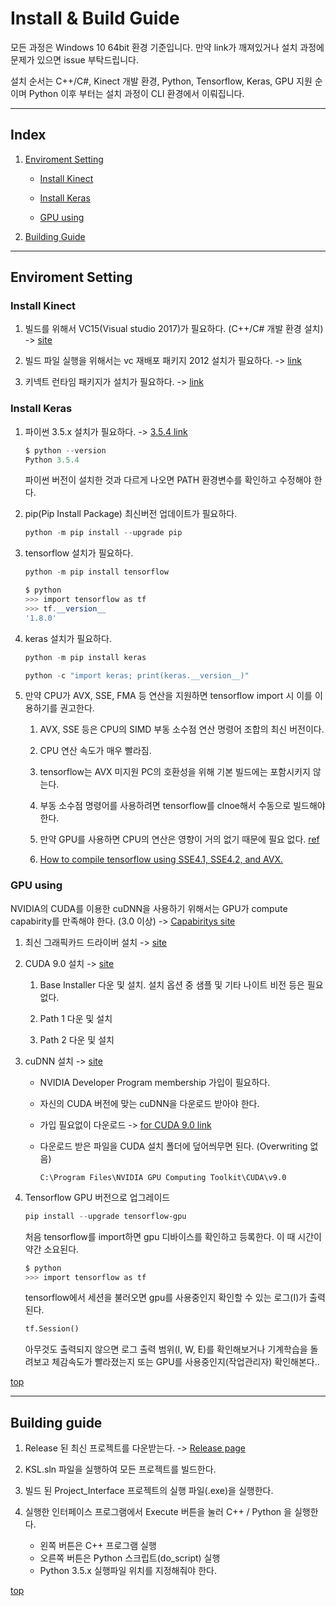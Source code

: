 # Install & Build Guide

모든 과정은 Windows 10 64bit 환경 기준입니다. 만약 link가 깨져있거나 설치 과정에 문제가 있으면 issue 부탁드립니다.

설치 순서는 C++/C#, Kinect 개발 환경, Python, Tensorflow, Keras, GPU 지원 순이며 Python 이후 부터는 설치 과정이 CLI 환경에서 이뤄집니다.

-------------------------------------------------------------------

## Index

1. [Enviroment Setting](#enviroment-setting)

    - [Install Kinect](#install-kinect)

    - [Install Keras](#install-keras)

    - [GPU using](#gpu-using)

1. [Building Guide](#building-guide)

-------------------------------------------------------------------

## Enviroment Setting

### Install Kinect

1. 빌드를 위해서 VC15(Visual studio 2017)가 필요하다. (C++/C# 개발 환경 설치) -> [site](https://docs.microsoft.com/ko-kr/visualstudio/install/install-visual-studio)

1. 빌드 파일 실행을 위해서는 vc 재배포 패키지 2012 설치가 필요하다. -> [link](https://github.com/crack-love/KSL/blob/master/dependency/vcredist_x64.exe)

1. 키넥트 런타임 패키지가 설치가 필요하다. -> [link](https://drive.google.com/open?id=1_m3lO9dSzmrTBmx_6e3x4FYEU7mtPwXO)

### Install Keras

1. 파이썬 3.5.x 설치가 필요하다. -> [3.5.4 link](https://drive.google.com/open?id=1RfJEmtT12EwDFq2U43h76c5uP0uOiKzq)

    ```powershell
    $ python --version
    Python 3.5.4
    ```

    파이썬 버전이 설치한 것과 다르게 나오면 PATH 환경변수를 확인하고 수정해야 한다.

1. pip(Pip Install Package) 최신버전 업데이트가 필요하다.

    ```powershell
    python -m pip install --upgrade pip
    ```

1. tensorflow 설치가 필요하다.

    ```powershell
    python -m pip install tensorflow

    $ python
    >>> import tensorflow as tf
    >>> tf.__version__
    '1.8.0'
    ```

1. keras 설치가 필요하다.

    ```powershell
    python -m pip install keras

    python -c "import keras; print(keras.__version__)"
    ```

1. 만약 CPU가 AVX, SSE, FMA 등 연산을 지원하면 tensorflow import 시 이를 이용하기를 권고한다.

    1. AVX, SSE 등은 CPU의 SIMD 부동 소수점 연산 명령어 조합의 최신 버전이다.

    1. CPU 연산 속도가 매우 빨라짐.

    1. tensorflow는 AVX 미지원 PC의 호환성을 위해 기본 빌드에는 포함시키지 않는다.

    1. 부동 소수점 명령어를 사용하려면 tensorflow를 clnoe해서 수동으로 빌드해야 한다.

    1. 만약 GPU를 사용하면 CPU의 연산은 영향이 거의 없기 때문에 필요 없다. [ref](https://stackoverflow.com/questions/43134753/tensorflow-wasnt-compiled-to-use-sse-etc-instructions-but-these-are-availab/44984610#44984610)

    1. [How to compile tensorflow using SSE4.1, SSE4.2, and AVX.](https://github.com/tensorflow/tensorflow/issues/8037)

### GPU using

NVIDIA의 CUDA를 이용한 cuDNN을 사용하기 위해서는 GPU가 compute capabirity를 만족해야 한다. (3.0 이상) -> [Capabiritys site](https://developer.nvidia.com/cuda-gpus)

1. 최신 그래픽카드 드라이버 설치 -> [site](http://www.nvidia.com/Download/index.aspx?lang=kr)

1. CUDA 9.0 설치 -> [site](https://developer.nvidia.com/cuda-90-download-archive?target_os=Windows&target_arch=x86_64&target_version=10&target_type=exenetwork)

    1. Base Installer 다운 및 설치. 설치 옵션 중 샘플 및 기타 나이트 비전 등은 필요 없다.

    1. Path 1 다운 및 설치

    1. Path 2 다운 및 설치

1. cuDNN 설치 -> [site](https://developer.nvidia.com/rdp/form/cudnn-download-survey)

    - NVIDIA Developer Program membership 가입이 필요하다.

    - 자신의 CUDA 버전에 맞는 cuDNN을 다운로드 받아야 한다.

    - 가입 필요없이 다운로드 -> [for CUDA 9.0 link](https://drive.google.com/open?id=1QN_0RM_zDXUsKonr91hdqjdCsJ1my989)

    - 다운로드 받은 파일을 CUDA 설치 폴더에 덮어씌무면 된다. (Overwriting 없음)

        `C:\Program Files\NVIDIA GPU Computing Toolkit\CUDA\v9.0`

1. Tensorflow GPU 버전으로 업그레이드

    ```powershell
    pip install --upgrade tensorflow-gpu
    ```

    처음 tensorflow를 import하면 gpu 디바이스를 확인하고 등록한다. 이 때 시간이 약간 소요된다.

    ```powershell
    $ python
    >>> import tensorflow as tf
    ```
    tensorflow에서 세션을 불러오면 gpu를 사용중인지 확인할 수 있는 로그(I)가 출력된다.

    ```python
    tf.Session()
    ```

    아무것도 출력되지 않으면 로그 출력 범위(I, W, E)를 확인해보거나 기계학습을 돌려보고 체감속도가 빨라졌는지 또는 GPU를 사용중인지(작업관리자) 확인해본다..

[top](#index)

-------------------------------------------------------------------

## Building guide

1. Release 된 최신 프로젝트를 다운받는다. -> [Release page](https://github.com/crack-love/KSL/releases)

1. KSL.sln 파일을 실행하여 모든  프로젝트를 빌드한다.

1. 빌드 된 Project_Interface 프로젝트의 실행 파일(.exe)을 실행한다.

1. 실행한 인터페이스 프로그램에서 Execute 버튼을 눌러 C++ / Python 을 실행한다.
    - 왼쪽 버튼은 C++ 프로그램 실행
    - 오른쪽 버튼은 Python 스크립트(do_script) 실행
    - Python 3.5.x 실행파일 위치를 지정해줘야 한다.

[top](#index)
